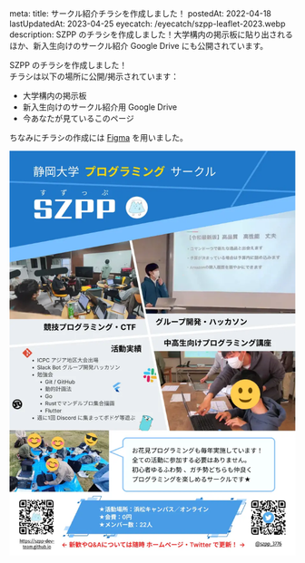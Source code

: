 <route lang="yaml">
meta:
    title: サークル紹介チラシを作成しました！
    postedAt: 2022-04-18
    lastUpdatedAt: 2023-04-25
    eyecatch: /eyecatch/szpp-leaflet-2023.webp
    description:
        SZPP のチラシを作成しました！大学構内の掲示板に貼り出されるほか、新入生向けのサークル紹介 Google Drive にも公開されています。
</route>


SZPP のチラシを作成しました！ \
チラシは以下の場所に公開/掲示されています：

- 大学構内の掲示板
- 新入生向けのサークル紹介用 Google Drive
- 今あなたが見ているこのページ

ちなみにチラシの作成には [Figma](https://figma.com) を用いました。

![SZPP紹介チラシ](./szpp-leaflet.webp)

